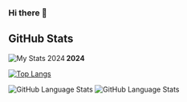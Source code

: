 ### Hi there 👋

<!--
**Quaid5050/Quaid5050** is a ✨ _special_ ✨ repository because its `README.md` (this file) appears on your GitHub profile.

Here are some ideas to get you started:

- 🔭 I’m currently working on ...
- 🌱 I’m currently learning ...
- 👯 I’m looking to collaborate on ...
- 🤔 I’m looking for help with ...
- 💬 Ask me about ...
- 📫 How to reach me: ...
- 😄 Pronouns: ...
- ⚡ Fun fact: ...
-->




## GitHub Stats

**2024**
<img align="left" alt="My Stats 2024" src="https://github-readme-stats.vercel.app/api?username=quaid5050&show_icons=true&theme=radical&start_date=2024-01-01&end_date=2024-12-31" />

[![Top Langs](https://github-readme-stats.vercel.app/api/top-langs/?username=quaid5050&layout=donut-vertical)](https://github.com/quaid5050/github-readme-stats)

![GitHub Language Stats](https://api.githubtrends.io/user/svg/Quaid5050/langs?time_range=one_year&use_percent=True&theme=dark)
![GitHub Language Stats](https://api.githubtrends.io/user/svg/Quaid5050/langs?time_range=one_year&include_private=True&loc_metric=changed&theme=dark)
